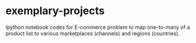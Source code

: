 # exemplary-projects
Ipython notebook codes for E-commerce problem to map one-to-many of a product list to various marketplaces (channels) and regions (countries).
